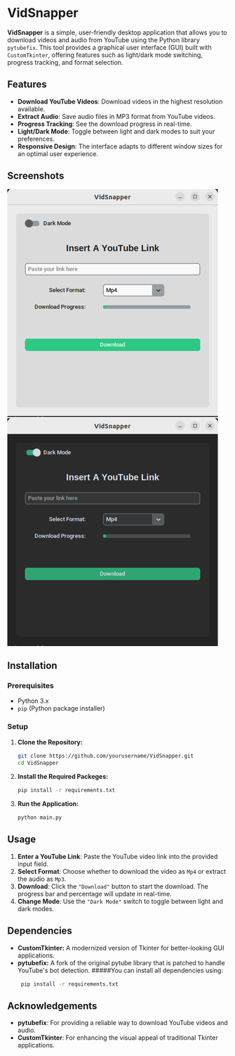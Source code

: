 # VidSnapper

**VidSnapper** is a simple, user-friendly desktop application that allows you to download videos and audio from YouTube using the Python library `pytubefix`. This tool provides a graphical user interface (GUI) built with `CustomTkinter`, offering features such as light/dark mode switching, progress tracking, and format selection.

## Features

- **Download YouTube Videos**: Download videos in the highest resolution available.
- **Extract Audio**: Save audio files in MP3 format from YouTube videos.
- **Progress Tracking**: See the download progress in real-time.
- **Light/Dark Mode**: Toggle between light and dark modes to suit your preferences.
- **Responsive Design**: The interface adapts to different window sizes for an optimal user experience.

## Screenshots

![VidSnapper Light Mode](screenshots/Light_Mode.png)
![VidSnapper Dark Mode](screenshots/Dark_Mode.png)

## Installation

### Prerequisites

- Python 3.x
- `pip` (Python package installer)

### Setup

1. **Clone the Repository:**
   ```bash
   git clone https://github.com/yourusername/VidSnapper.git
   cd VidSnapper
2. **Install the Required Packeges:**
   ```bash
   pip install -r requirements.txt
4. **Run the Application:**
   ```bash
   python main.py

## Usage

1. **Enter a YouTube Link**: Paste the YouTube video link into the provided input field.
2. **Select Format**: Choose whether to download the video as `Mp4` or extract the audio as `Mp3`.
3. **Download**: Click the `"Download"` button to start the download. The progress bar and percentage will update in real-time.
4. **Change Mode**: Use the `"Dark Mode"` switch to toggle between light and dark modes.

## Dependencies
- **CustomTkinter:** A modernized version of Tkinter for better-looking GUI applications.
- **pytubefix:** A fork of the original pytube library that is patched to handle YouTube's bot detection.
  #####You can install all dependencies using:
  ```bash
   pip install -r requirements.txt

## Acknowledgements

- **pytubefix**: For providing a reliable way to download YouTube videos and audio.
- **CustomTkinter**: For enhancing the visual appeal of traditional Tkinter applications.


